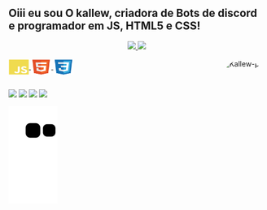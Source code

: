 ## Oiii eu sou O kallew, criadora de Bots de discord e programador em JS, HTML5 e CSS!
<div align="center">
  <a href="https://github.com/Kallew-Laugui-Bot">
  <img height="180em" src="https://github-readme-stats.vercel.app/api?username=Kallew-Laugui-Bot&show_icons=true&theme=dracula&include_all_commits=true&count_private=true"/>
  <img height="180em" src="https://github-readme-stats.vercel.app/api/top-langs/?username=Kallew-Laugui-Bot&layout=compact&langs_count=7&theme=dracula"/>
</div>
<div style="display: inline_block"><br>
  <img align="center" alt="Rafa-Js" height="30" width="40" src="https://raw.githubusercontent.com/devicons/devicon/master/icons/javascript/javascript-plain.svg">
  <img align="center" alt="Rafa-HTML" height="30" width="40" src="https://raw.githubusercontent.com/devicons/devicon/master/icons/html5/html5-original.svg">
  <img align="center" alt="Rafa-CSS" height="30" width="40" src="https://raw.githubusercontent.com/devicons/devicon/master/icons/css3/css3-original.svg">
  <img align="right" alt="Kallew-pic" height="150" style="border-radius:50px;" src="[https://imgur.com/HIqEZsj.png](https://i.imgur.com/LKbiKAg.gif)">
</div>
  
  ##
 
<div> 
  <a href="https://www.youtube.com/channel/UCtSB1J2I-Ww1IAp8RFbWE-w" target="_blank"><img src="https://img.shields.io/badge/YouTube-FF0000?style=for-the-badge&logo=youtube&logoColor=white" target="_blank"></a>
  <a href="https://instagram.com/laugui_botofc" target="_blank"><img src="https://img.shields.io/badge/-Instagram-%23E4405F?style=for-the-badge&logo=instagram&logoColor=white" target="_blank"></a>
 	<a href="https://www.twitch.tv/lauguikallew" target="_blank"><img src="https://img.shields.io/badge/Twitch-9146FF?style=for-the-badge&logo=twitch&logoColor=white" target="_blank"></a>
 <a href="https://discord.gg/kbr5pk9KG8" target="_blank"><img src="https://img.shields.io/badge/Discord-7289DA?style=for-the-badge&logo=discord&logoColor=white" target="_blank"></a>
 
  ![Snake animation](https://github.com/Kallew-Laugui-Bot/Kallew-Laugui-Bot/blob/output/github-contribution-grid-snake.svg)
 
</div>
